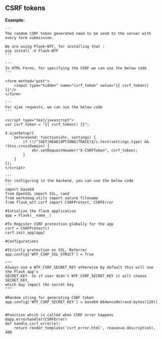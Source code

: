 CSRF tokens
-------

**Example:**


    '''
    The random CSRF token generated need to be send to the server with every form submission. 

    We are using Flask-WTF, for installing that : 
    pip install -U Flask-WTF
    '''

    '''
    In HTML Forms, for specifying the CSRF we can use the below code
    '''

    <form method="post">
    	<input type="hidden" name="csrf_token" value="{{ csrf_token() }}"/>
	</form>

	'''
	For ajax requests, we can use the below code
	'''

	<script type="text/javascript">
    var csrf_token = "{{ csrf_token() }}";

    $.ajaxSetup({
        beforeSend: function(xhr, settings) {
            if (!/^(GET|HEAD|OPTIONS|TRACE)$/i.test(settings.type) && !this.crossDomain) {
                xhr.setRequestHeader("X-CSRFToken", csrf_token);
            }
        }
    });
	</script>

	'''
	For configuring in the backend, you can use the below code
	'''
    import base64
    from OpenSSL import SSL, rand
    from werkzeug.utils import secure_filename
	from flask_wtf.csrf import CSRFProtect, CSRFError

	#Intialize the flask application
	app = Flask(__name__)

	#To Register CSRF protection globally for the app
	csrf = CSRFProtect()
	csrf.init_app(app)

    #Configurations
    
    #Strictly protection on SSL, Referrer
    app.config['WTF_CSRF_SSL_STRICT'] = True 

    """
    Always use a WTF_CSRF_SECRET_KEY otherwise by default this will use the Flask app's 
    SECRET_KEY. So if user didn't WTF_CSRF_SECRET_KEY it will choose SECRET_KEY, 
    which may impact the secret key
    """

    #Random string for generating CSRF token
    app.config['WTF_CSRF_SECRET_KEY'] = base64.b64encode(rand.bytes(128)) 


	#Function which is called when CSRF error happens
	@app.errorhandler(CSRFError)
	def handle_csrf_error(e):
    	return render_template('csrf_error.html', reason=e.description), 400
	

